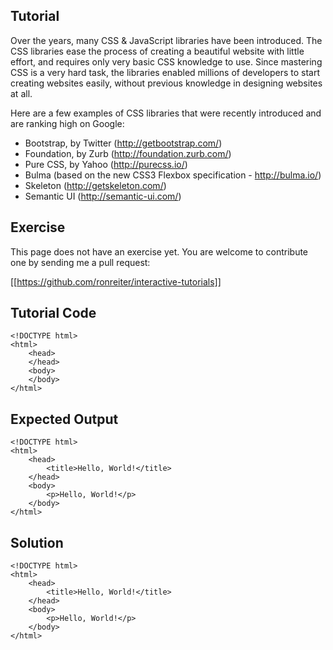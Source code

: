 Tutorial
--------

Over the years, many CSS & JavaScript libraries have been introduced. The CSS libraries ease the process of creating a 
beautiful website with little effort, and requires only very basic CSS knowledge to use. Since mastering CSS is a very
hard task, the libraries enabled millions of developers to start creating websites easily, without previous knowledge
in designing websites at all.

Here are a few examples of CSS libraries that were recently introduced and are ranking high on Google:

* Bootstrap, by Twitter (http://getbootstrap.com/)
* Foundation, by Zurb (http://foundation.zurb.com/)
* Pure CSS, by Yahoo (http://purecss.io/)
* Bulma (based on the new CSS3 Flexbox specification - http://bulma.io/)
* Skeleton (http://getskeleton.com/)
* Semantic UI (http://semantic-ui.com/)


Exercise
--------

This page does not have an exercise yet. You are welcome to contribute one by sending me a pull request:

[[https://github.com/ronreiter/interactive-tutorials]]

Tutorial Code
-------------

    <!DOCTYPE html>
    <html>
        <head>
        </head>
        <body>
        </body>
    </html>
    
Expected Output
---------------

    <!DOCTYPE html>
    <html>
        <head>
            <title>Hello, World!</title>
        </head>
        <body>
            <p>Hello, World!</p>
        </body>
    </html>

Solution
--------

    <!DOCTYPE html>
    <html>
        <head>
            <title>Hello, World!</title>
        </head>
        <body>
            <p>Hello, World!</p>
        </body>
    </html>
